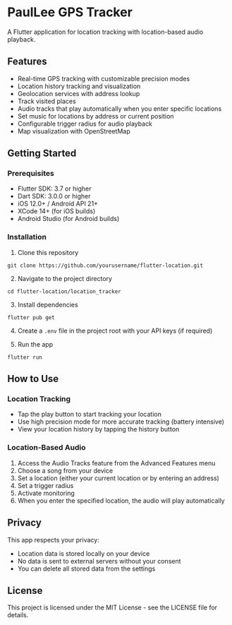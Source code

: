 # PaulLee GPS Tracker

A Flutter application for location tracking with location-based audio playback.

## Features

- Real-time GPS tracking with customizable precision modes
- Location history tracking and visualization
- Geolocation services with address lookup
- Track visited places
- Audio tracks that play automatically when you enter specific locations
- Set music for locations by address or current position
- Configurable trigger radius for audio playback
- Map visualization with OpenStreetMap

## Getting Started

### Prerequisites

- Flutter SDK: 3.7 or higher
- Dart SDK: 3.0.0 or higher
- iOS 12.0+ / Android API 21+
- XCode 14+ (for iOS builds)
- Android Studio (for Android builds)

### Installation

1. Clone this repository
```
git clone https://github.com/yourusername/flutter-location.git
```

2. Navigate to the project directory
```
cd flutter-location/location_tracker
```

3. Install dependencies
```
flutter pub get
```

4. Create a `.env` file in the project root with your API keys (if required)

5. Run the app
```
flutter run
```

## How to Use

### Location Tracking

- Tap the play button to start tracking your location
- Use high precision mode for more accurate tracking (battery intensive)
- View your location history by tapping the history button

### Location-Based Audio

1. Access the Audio Tracks feature from the Advanced Features menu
2. Choose a song from your device
3. Set a location (either your current location or by entering an address)
4. Set a trigger radius
5. Activate monitoring
6. When you enter the specified location, the audio will play automatically

## Privacy

This app respects your privacy:
- Location data is stored locally on your device
- No data is sent to external servers without your consent
- You can delete all stored data from the settings

## License

This project is licensed under the MIT License - see the LICENSE file for details.
